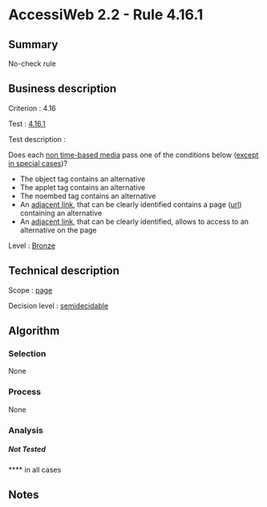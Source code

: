 # AccessiWeb 2.2 - Rule 4.16.1

## Summary

No-check rule

## Business description

Criterion : 4.16

Test : [4.16.1](http://www.accessiweb.org/index.php/accessiweb-22-english-version.html#test-4-16-1)

Test description :

Does each [non time-based media](http://www.accessiweb.org/index.php/glossary-76.html#mMediaNoTemp)
pass one of the conditions below ([except in special cases](http://www.accessiweb.org/index.php/glossary-76.html#cpCrit4-16 "Special cases for criterion 4.16"))?

-   The object tag contains an alternative
-   The applet tag contains an alternative
-   The noembed tag contains an alternative
-   An [adjacent link](http://www.accessiweb.org/index.php/glossary-76.html#mLienAdj),
    that can be clearly identified contains a page ([url](http://www.accessiweb.org/index.php/glossary-76.html#mUrl)) containing an alternative
-   An [adjacent link](http://www.accessiweb.org/index.php/glossary-76.html#mLienAdj),
    that can be clearly identified, allows to access to an alternative on the page

Level : [Bronze](/en/category/rules-design/accessiweb-11/level/bronze)

## Technical description

Scope : [page](/en/category/rules-design/accessiweb-11/scope/page)

Decision level :
[semidecidable](/en/category/rules-design/accessiweb-11/decision-level/semidecidable)

## Algorithm

### Selection

None

### Process

None

### Analysis

##### Not Tested

**** in all cases

## Notes


